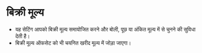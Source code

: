 # **बिक्री मूल्य**

- यह सेटिंग आपको बिक्री मूल्य समायोजित करने और बोली, पूछ या अंकित मूल्य में से चुनने की सुविधा देती है।
- बिक्री मूल्य ऑफसेट को भी चयनित खरीद मूल्य में जोड़ा जाएगा।
